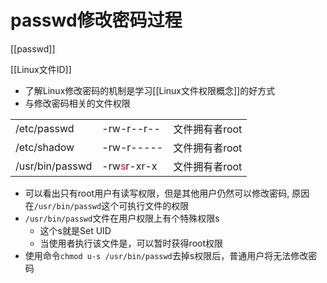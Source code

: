# passwd修改密码过程

[[passwd]]

[[Linux文件ID]]

- 了解Linux修改密码的机制是学习[[Linux文件权限概念]]的好方式
- 与修改密码相关的文件权限

<table align="center">
    <tr>
        <td>/etc/passwd</td>
        <td>-rw-r--r--</td>
        <td>文件拥有者root</td>
    </tr>
    <tr>
        <td>/etc/shadow</td>
        <td>-rw-r-----</td>
        <td>文件拥有者root</td>
    </tr>
    <tr>
        <td>/usr/bin/passwd</td>
        <td>-rw<font color="red">s</font>r-xr-x</td>
        <td>文件拥有者root</td>
    </tr>
</table>

- 可以看出只有root用户有读写权限，但是其他用户仍然可以修改密码, 原因在`/usr/bin/passwd`这个可执行文件的权限
- `/usr/bin/passwd`文件在用户权限上有个特殊权限s
  - 这个s就是Set UID
  - 当使用者执行该文件是，可以暂时获得root权限
- 使用命令`chmod u-s /usr/bin/passwd`去掉s权限后，普通用户将无法修改密码
  